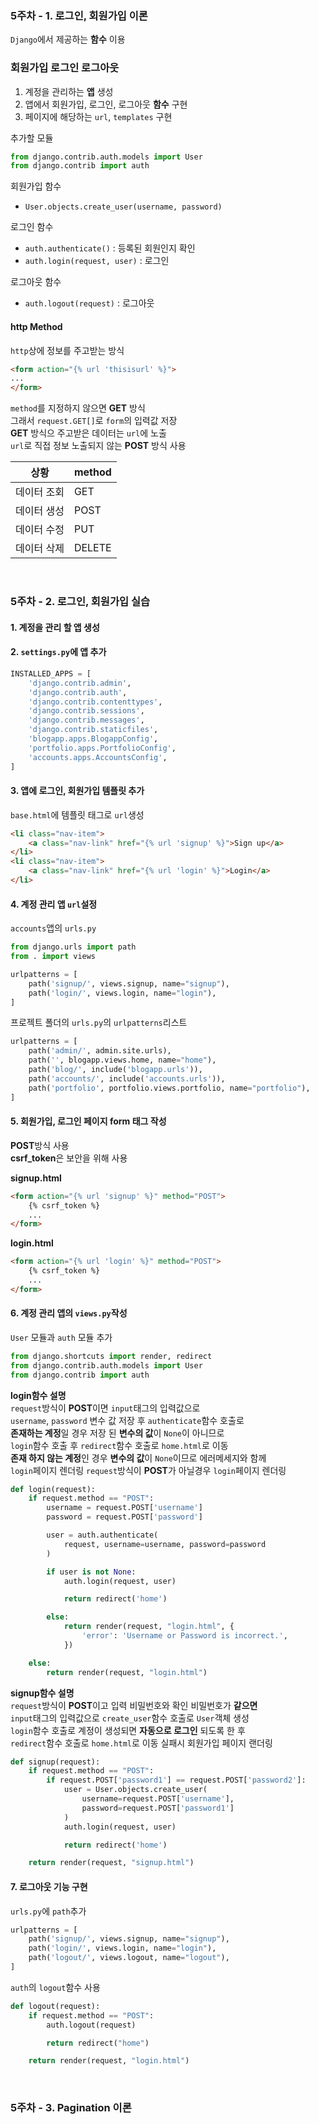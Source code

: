 ### 5주차 - 1. 로그인, 회원가입 이론
`Django`에서 제공하는 **함수** 이용

### 회원가입 로그인 로그아웃
1. 계정을 관리하는 **앱** 생성
2. 앱에서 회원가입, 로그인, 로그아웃 **함수** 구현
3. 페이지에 해당하는 `url`, `templates` 구현

추가할 모듈
```python
from django.contrib.auth.models import User
from django.contrib import auth
```

회원가입 함수
- `User.objects.create_user(username, password)`

로그인 함수
- `auth.authenticate()` : 등록된 회원인지 확인
- `auth.login(request, user)` : 로그인

로그아웃 함수
- `auth.logout(request)` : 로그아웃

#### http Method
`http`상에 정보를 주고받는 방식<br/>
```html
<form action="{% url 'thisisurl' %}">
...
</form>
```
`method`를 지정하지 않으면 **GET** 방식<br/>
그래서 `request.GET[]`로 `form`의 입력값 저장<br/>
**GET** 방식으 주고받은 데이터는 `url`에 노출<br/>
`url`로 직접 정보 노출되지 않는 **POST** 방식 사용

| 상황        | method |
| ----------- | ------ |
| 데이터 조회 | GET    |
| 데이터 생성 | POST   |
| 데이터 수정 | PUT    |
| 데이터 삭제 | DELETE |

<br/>

### 5주차 - 2. 로그인, 회원가입 실습
#### 1. 계정을 관리 할 앱 생성
#### 2. `settings.py`에 앱 추가

```python
INSTALLED_APPS = [
    'django.contrib.admin',
    'django.contrib.auth',
    'django.contrib.contenttypes',
    'django.contrib.sessions',
    'django.contrib.messages',
    'django.contrib.staticfiles',
    'blogapp.apps.BlogappConfig',
    'portfolio.apps.PortfolioConfig',
    'accounts.apps.AccountsConfig',
]
```

#### 3. 앱에 로그인, 회원가입 템플릿 추가
`base.html`에 템플릿 태그로 `url`생성
```html
<li class="nav-item">
    <a class="nav-link" href="{% url 'signup' %}">Sign up</a>
</li>
<li class="nav-item">
    <a class="nav-link" href="{% url 'login' %}">Login</a>
</li>
```

#### 4. 계정 관리 앱 `url`설정

`accounts`앱의 `urls.py`
```python
from django.urls import path
from . import views

urlpatterns = [
    path('signup/', views.signup, name="signup"),
    path('login/', views.login, name="login"),
]
```

프로젝트 폴더의 `urls.py`의 `urlpatterns`리스트
```python
urlpatterns = [
    path('admin/', admin.site.urls),
    path('', blogapp.views.home, name="home"),
    path('blog/', include('blogapp.urls')),
    path('accounts/', include('accounts.urls')),
    path('portfolio', portfolio.views.portfolio, name="portfolio"),
]
```

#### 5. 회원가입, 로그인 페이지 form 태그 작성
**POST**방식 사용<br/>
**csrf_token**은 보안을 위해 사용

**signup.html**
```html
<form action="{% url 'signup' %}" method="POST">
    {% csrf_token %}
    ...
</form>
```

**login.html**
```html
<form action="{% url 'login' %}" method="POST">
    {% csrf_token %}
    ...
</form>
```


#### 6. 계정 관리 앱의 `views.py`작성
`User` 모듈과 `auth` 모듈 추가<br/>
```python
from django.shortcuts import render, redirect
from django.contrib.auth.models import User
from django.contrib import auth
```

**login함수 설명**<br/>
`request`방식이 **POST**이면 `input`태그의 입력값으로<br/>
`username`, `password` 변수 값 저장 후 `authenticate`함수 호출로<br/>
**존재하는 계정**일 경우 저장 된 **변수의 값**이 `None`이 아니므로<br/>
`login`함수 호출 후 `redirect`함수 호출로 `home.html`로 이동<br/>
**존재 하지 않는 계정**인 경우 **변수의 값**이 `None`이므로 에러메세지와 함께<br/>
`login`페이지 렌더링 `request`방식이 **POST**가 아닐경우 `login`페이지 렌더링

```python
def login(request):
    if request.method == "POST":
        username = request.POST['username']
        password = request.POST['password']

        user = auth.authenticate(
            request, username=username, password=password
        )

        if user is not None:
            auth.login(request, user)

            return redirect('home')

        else:
            return render(request, "login.html", {
                'error': 'Username or Password is incorrect.',
            })

    else:
        return render(request, "login.html")
```

**signup함수 설명**<br/>
`request`방식이 **POST**이고 입력 비밀번호와 확인 비밀번호가 **같으면**<br/>
`input`태그의 입력값으로 `create_user`함수 호출로 `User`객체 생성<br/>
`login`함수 호출로 계정이 생성되면 **자동으로 로그인** 되도록 한 후<br/>
`redirect`함수 호출로 `home.html`로 이동 실패시 회원가입 페이지 랜더링

```python
def signup(request):
    if request.method == "POST":
        if request.POST['password1'] == request.POST['password2']:
            user = User.objects.create_user(
                username=request.POST['username'],
                password=request.POST['password1']
            )
            auth.login(request, user)

            return redirect('home')

    return render(request, "signup.html")
```

#### 7. 로그아웃 기능 구현
`urls.py`에 `path`추가
```python
urlpatterns = [
    path('signup/', views.signup, name="signup"),
    path('login/', views.login, name="login"),
    path('logout/', views.logout, name="logout"),
]
```

`auth`의 `logout`함수 사용

```python
def logout(request):
    if request.method == "POST":
        auth.logout(request)

        return redirect("home")

    return render(request, "login.html")
```

<br/>

### 5주차 - 3. Pagination 이론
